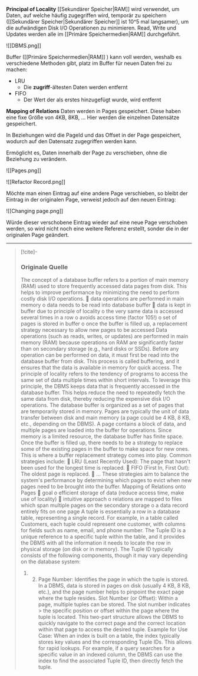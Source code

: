 **Principal of Locality**
[[Sekundärer Speicher|RAM]] wird verwendet, um Daten, auf welche häufig zugegriffen wird, temporär zu speichern ([[Sekundärer Speicher|Sekundärer Speicher]] ist 10^5 mal langsamer), um die aufwändigen Disk I/O Operationen zu minimieren. Read, Write und Updates werden alle im [[Primäre Speichermedien|RAM]] durchgeführt.

![[DBMS.png]]

Buffer ([[Primäre Speichermedien|RAM]] ) kann voll werden, weshalb es verschiedene Methoden gibt, platz im Buffer für neuen Daten frei zu machen:
- LRU
	- Die **zugriff**-ältesten Daten werden entfernt
- FIFO
	- Der Wert der als erstes hinzugefügt wurde, wird entfernt

**Mapping of Relations**
Daten werden in Pages gespeichert. Diese haben eine fixe Größe von 4KB, 8KB, ... Hier werden die einzelnen Datensätze gespeichert. 

In Beziehungen wird die PageId und das Offset in der Page gespeichert, wodurch auf den Datensatz zugegriffen werden kann.

Ermöglicht es, Daten innerhalb der Page zu verschieben, ohne die Beziehung zu verändern.

![[Pages.png]]

![[Refactor Record.png]]

Möchte man einen Eintrag auf eine andere Page verschieben, so bleibt der Eintrag in der originalen Page, verweist jedoch auf den neuen Eintrag:

![[Changing page.png]]

Würde dieser verschobene Eintrag wieder auf eine neue Page verschoben werden, so wird nicht noch eine weitere Referenz erstellt, sonder die in der originalen Page geändert.

---

> [!cite]-
> ### Originale Quelle
> The concept of a database buffer refers to a portion of main memory (RAM) used to store frequently
accessed data pages from disk. This helps to improve performance by minimizing the need to perform
costly disk I/O operations.
 data operations are performed in main memory
o data needs to be read into database buffer
 data is kept in buffer due to principle of locality
o the very same data is accessed several times in a row
o avoids access time (factor 105!)
o set of pages is stored in buffer
o once the buffer is filled up, a replacement strategy necessary to allow new pages to be accessed
Data operations (such as reads, writes, or updates) are performed in main memory (RAM) because
operations on RAM are significantly faster than on secondary storage (e.g., hard disks or SSDs).
Before any operation can be performed on data, it must first be read into the database buffer from disk.
This process is called buffering, and it ensures that the data is available in memory for quick access.
The principle of locality refers to the tendency of programs to access the same set of data multiple times
within short intervals. To leverage this principle, the DBMS keeps data that is frequently accessed in the
database buffer. This helps reduce the need to repeatedly fetch the same data from disk, thereby reducing
the expensive disk I/O operations.
The database buffer is organized as a set of pages that are temporarily stored in memory. Pages are
typically the unit of data transfer between disk and main memory (a page could be 4 KB, 8 KB, etc.,
depending on the DBMS). A page contains a block of data, and multiple pages are loaded into the buffer for
operations.
Since memory is a limited resource, the database buffer has finite space. Once the buffer is filled up, there
needs to be a strategy to replace some of the existing pages in the buffer to make space for new ones.
This is where a buffer replacement strategy comes into play. Common strategies include:
 LRU (Least Recently Used): The page that hasn't been used for the longest time is replaced.
 FIFO (First In, First Out): The oldest page is replaced.
 …
These strategies aim to balance the system's performance by determining which pages to evict when new
pages need to be brought into the buffer.
Mapping of Relations onto Pages
 goal
o efficient storage of data (reduce access
time, make use of locality)
 intuitive approach
o relations are mapped to files which span
multiple pages on the secondary storage
o a data record entirely fits on one page
A tuple is essentially a row in a database table, representing a single record. For example, in a table called
Customers, each tuple could represent one customer, with columns for fields such as name, email, and
phone number.
The Tuple ID is a unique reference to a specific tuple within the table, and it provides the DBMS with all the
information it needs to locate the row in physical storage (on disk or in memory). The Tuple ID typically
consists of the following components, though it may vary depending on the database system:
> 1. 2. Page Number: Identifies the page in which the tuple is stored. In a DBMS, data is stored in pages on
> disk (usually 4 KB, 8 KB, etc.), and the page number helps to pinpoint the exact page where the tuple
> resides.
> Slot Number (or Offset): Within a page, multiple tuples can be stored. The slot number indicates > the
> specific position or offset within the page where the tuple is located.
> This two-part structure allows the DBMS to quickly navigate to the correct page and the correct location
> within that page to access the desired tuple.
> Example for Use Case:
> When an index is built on a table, the index typically stores key values and the corresponding Tuple IDs.
> This allows for rapid lookups. For example, if a query searches for a specific value in an indexed column,
> the DBMS can use the index to find the associated Tuple ID, then directly fetch the tuple.